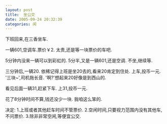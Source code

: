 ```yaml
---
layout: post
title:  坐公交
date: 2005-09-24 20:32:39
categories: 闲
---
```

下班回来,在三香坐车.

一辆601,空调车.票价￥2.
太贵,还是等一块票价的车吧.

5分钟内没来一辆可以到彩虹的.
5分半,又是一辆601,还是空调.
不坐,继续等.

三分钟后,一辆20.
依稀记得上班是坐20去的,看来20肯定到住处.
上车,投币一元.
'三块~',司机拖长音.
'啊?'想起来20好像是到西山的.

看见后面一辆31,赶紧下车.
上31,投币一元.

花了8分钟时间不算,钱还没少一块.
我咱这么笨的.

决定:
1.上班或者其他赶车时间不管票价.
2.空闲时间,只要视力范围内没有其他车,不问票价.
3.除非非常空闲,等便宜公交.
